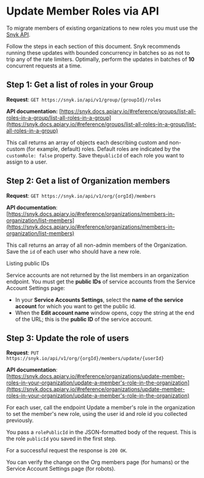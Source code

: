 # Update Member Roles via API

To migrate members of existing organizations to new roles you must use the [Snyk API](../../snyk-api-info/).

Follow the steps in each section of this document. Snyk recommends running these updates with bounded concurrency in batches so as not to trip any of the rate limiters. Optimally, perform the updates in batches of **10** concurrent requests at a time.

## Step 1: Get a list of roles in your Group

**Request**: `GET https://snyk.io/api/v1/group/{groupId}/roles`

**API documentation:** [https://snyk.docs.apiary.io/#reference/groups/list-all-roles-in-a-group/list-all-roles-in-a-group](https://snyk.docs.apiary.io/#reference/groups/list-all-roles-in-a-group/list-all-roles-in-a-group)

This call returns an array of objects each describing custom and non-custom (for example, default) roles. Default roles are indicated by the `customRole: false` property. Save the`publicId` of each role you want to assign to a user.

## Step 2: Get a list of Organization members

**Request**: `GET https://snyk.io/api/v1/org/{orgId}/members`

**API documentation**: [https://snyk.docs.apiary.io/#reference/organizations/members-in-organization/list-members](https://snyk.docs.apiary.io/#reference/organizations/members-in-organization/list-members)

This call returns an array of all non-admin members of the Organization. Save the `id` of each user who should have a new role.

Listing public IDs

Service accounts are not returned by the list members in an organization endpoint. You must get the **public IDs** of service accounts from the Service Account Settings page:

* In your **Service Accounts Settings**, select the **name of the service account** for which you want to get the public id.
* When the **Edit account name** window opens, copy the string at the end of the URL; this is the **public ID** of the service account.

## Step 3: Update the role of users

**Request**: `PUT https://snyk.io/api/v1/org/{orgId}/members/update/{userId}`

**API documentation**: [https://snyk.docs.apiary.io/#reference/organizations/update-member-roles-in-your-organization/update-a-member's-role-in-the-organization](https://snyk.docs.apiary.io/#reference/organizations/update-member-roles-in-your-organization/update-a-member's-role-in-the-organization)

For each user, call the endpoint Update a member's role in the organization to set the member's new role, using the user id and role id you collected previously.

You pass a `rolePublicId` in the JSON-formatted body of the request. This is the role `publicId` you saved in the first step.

For a successful request the response is `200 OK`.

You can verify the change on the Org members page (for humans) or the Service Account Settings page (for robots).
